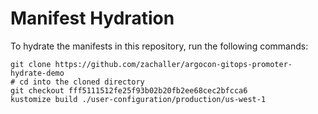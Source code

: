 # Manifest Hydration

To hydrate the manifests in this repository, run the following commands:

```shell
git clone https://github.com/zachaller/argocon-gitops-promoter-hydrate-demo
# cd into the cloned directory
git checkout fff5111512fe25f93b02b20fb2ee68cec2bfcca6
kustomize build ./user-configuration/production/us-west-1
```

